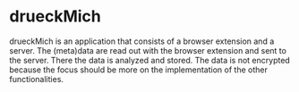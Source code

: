 # drueckMich
drueckMich 
is an application that consists of a browser extension and a server. The (meta)data are read out with the browser extension
and sent to the server. There the data is analyzed and stored. The data is not encrypted because the focus should be more on the implementation of the other functionalities.
